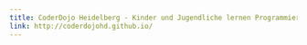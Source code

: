 ```yaml
---
title: CoderDojo Heidelberg - Kinder und Jugendliche lernen Programmieren
link: http://coderdojohd.github.io/
---
```


